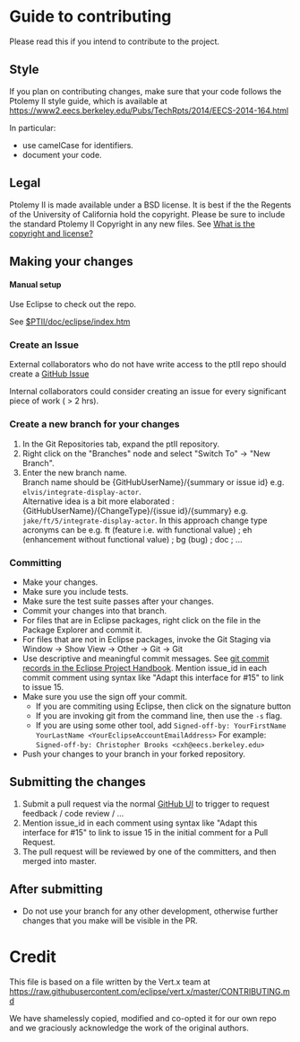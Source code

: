# Guide to contributing

Please read this if you intend to contribute to the project.

## Style

If you plan on contributing changes, make sure that your code follows the Ptolemy II style guide, which is available at https://www2.eecs.berkeley.edu/Pubs/TechRpts/2014/EECS-2014-164.html

In particular:
* use camelCase for identifiers.
* document your code.

## Legal

Ptolemy II is made available under a BSD license.  It is best if the the Regents of the University of California hold the copyright.  Please be sure to include the standard Ptolemy II Copyright in any new files.  See [What is the copyright and license?](https://ptolemy.berkeley.edu/ptolemyII/ptIIfaq.htm#ptolemy%20II%20copyright)

## Making your changes

#### Manual setup

Use Eclipse to check out the repo.

See [$PTII/doc/eclipse/index.htm](https://cdn.rawgit.com/icyphy/ptII/d3d13556/doc/eclipse/index.htm)

### Create an Issue
External collaborators who do not have write access to the ptII repo should create a [GitHub Issue](https://github.com/icyphy/ptII/issues)

Internal collaborators could consider creating an issue for every significant piece of work ( > 2 hrs).

### Create a new branch for your changes

1. In the Git Repositories tab, expand the ptII repository.
2. Right click on the "Branches" node and select "Switch To" -> "New Branch".  
3. Enter the new branch name.  
Branch name should be {GitHubUserName}/{summary or issue id} e.g. ``elvis/integrate-display-actor``.  
Alternative idea is a bit more elaborated : {GitHubUserName}/{ChangeType}/{issue id}/{summary} e.g. ``jake/ft/5/integrate-display-actor``. In this approach change type acronyms can be e.g. ft (feature i.e. with functional value) ; eh (enhancement without functional value) ; bg (bug) ; doc ; ...

### Committing
* Make your changes.
* Make sure you include tests.
* Make sure the test suite passes after your changes.
* Commit your changes into that branch. 
* For files that are in Eclipse packages, right click on the file in the Package Explorer and commit it.  
* For files that are not in Eclipse packages, invoke the Git Staging via Window -> Show View -> Other -> Git -> Git
* Use descriptive and meaningful commit messages. See [git commit records in the Eclipse Project Handbook](https://www.eclipse.org/projects/handbook/#resources-source).  Mention issue_id in each commit comment using syntax like "Adapt this interface for #15" to link to issue 15.
* Make sure you use the sign off your commit.
  * If you are commiting using Eclipse, then click on the signature button  
  * If you are invoking git from the command line, then use the `-s` flag.  
  * If you are using some other tool, add ``Signed-off-by: YourFirstName YourLastName <YourEclipseAccountEmailAddress>`` For example: ``Signed-off-by: Christopher Brooks <cxh@eecs.berkeley.edu>``
* Push your changes to your branch in your forked repository.

## Submitting the changes

1. Submit a pull request via the normal [GitHub UI](https://github.com/icyphy/ptII) to trigger to request feedback / code review / ... 
2. Mention issue_id in each comment using syntax like "Adapt this interface for #15" to link to issue 15 in the initial comment for a Pull Request.
3. The pull request will be reviewed by one of the committers, and then merged into master.
 
## After submitting

* Do not use your branch for any other development, otherwise further changes that you make will be visible in the PR.

# Credit

This file is based on a file written by the Vert.x team at https://raw.githubusercontent.com/eclipse/vert.x/master/CONTRIBUTING.md

We have shamelessly copied, modified and co-opted it for our own repo and we graciously acknowledge the work of the original authors.

